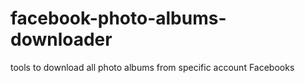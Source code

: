 # facebook-photo-albums-downloader
tools to download all photo albums from specific account Facebooks
